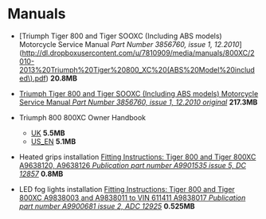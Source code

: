 # Manuals

* [Triumph Tiger 800 and Tiger SOOXC (Including ABS models) Motorcycle Service Manual *Part Number 3856760, issue 1, 12.2010*](http://dl.dropboxusercontent.com/u/7810909/media/manuals/800XC/2010-2013%20Triumph%20Tiger%20800_XC%20(ABS%20Model%20included\).pdf) **20.8MB**

* [Triumph Tiger 800 and Tiger SOOXC (Including ABS models) Motorcycle Service Manual *Part Number 3856760, issue 1, 12.2010* *original*](http://dl.dropboxusercontent.com/u/7810909/media/manuals/800XC/original.pdf) **217.3MB**

* Triumph 800 800XC Owner Handbook
  * [UK](http://dl.dropboxusercontent.com/u/7810909/media/manuals/800XC/CA-CC-series_OHB_UK.pdf) **5.5MB**
  * [US_EN](http://dl.dropboxusercontent.com/u/7810909/media/manuals/800XC/CA-CC_Series_OHB_US_EN.pdf) **5.1MB**

* Heated grips installation [Fitting Instructions: Tiger 800 and Tiger 800XC A9638120, A9638126 *Publication part number A9901535 issue 5, DC 12857*](http://dl.dropboxusercontent.com/u/7810909/media/manuals/800XC/A9638120-EN-heated-grips.pdf) **0.8MB**

* LED fog lights installation [Fitting Instructions: Tiger 800 and Tiger 800XC A9838003 and A9838011 to VIN 611411 A9838017 *Publication part number A9900681 issue 2, ADC 12925*](http://dl.dropboxusercontent.com/u/7810909/media/manuals/800XC/A9838017-EN-led-fog-lights.pdf) **0.525MB**


